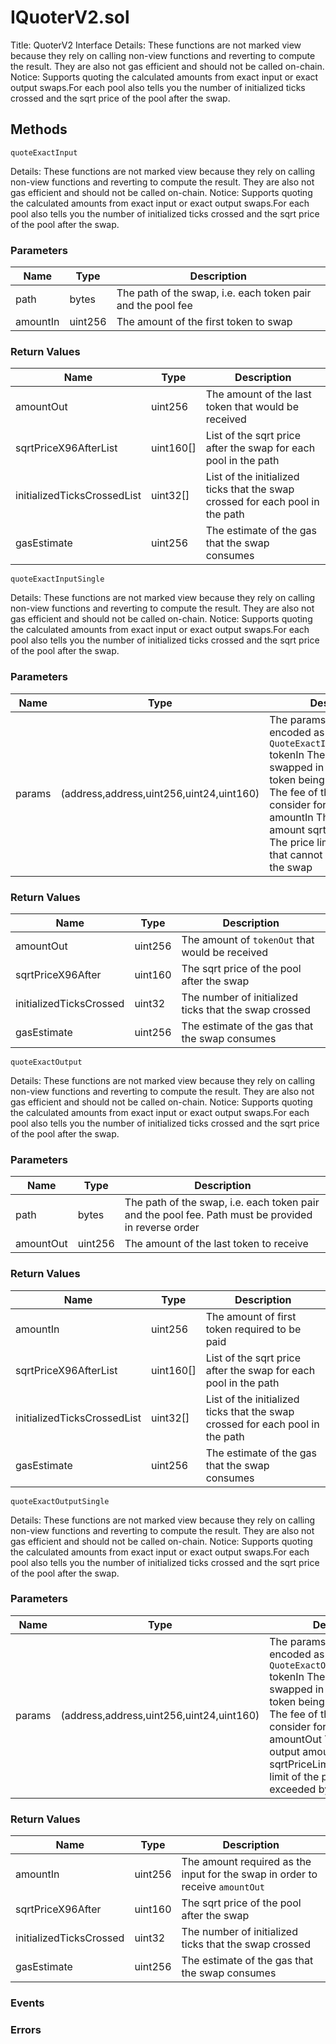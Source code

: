 
# IQuoterV2.sol
Title: QuoterV2 Interface
Details: These functions are not marked view because they rely on calling non-view functions and reverting to compute the result. They are also not gas efficient and should not be called on-chain.
Notice: Supports quoting the calculated amounts from exact input or exact output swaps.For each pool also tells you the number of initialized ticks crossed and the sqrt price of the pool after the swap.

## Methods
```solidity
quoteExactInput
```
Details: These functions are not marked view because they rely on calling non-view functions and reverting to compute the result. They are also not gas efficient and should not be called on-chain.
Notice: Supports quoting the calculated amounts from exact input or exact output swaps.For each pool also tells you the number of initialized ticks crossed and the sqrt price of the pool after the swap.

### Parameters
| Name | Type | Description |
|---|---|---|
| path | bytes | The path of the swap, i.e. each token pair and the pool fee |
| amountIn | uint256 | The amount of the first token to swap |


### Return Values
| Name | Type | Description |
|---|---|---|
| amountOut | uint256 | The amount of the last token that would be received |
| sqrtPriceX96AfterList | uint160[] | List of the sqrt price after the swap for each pool in the path |
| initializedTicksCrossedList | uint32[] | List of the initialized ticks that the swap crossed for each pool in the path |
| gasEstimate | uint256 | The estimate of the gas that the swap consumes |

```solidity
quoteExactInputSingle
```
Details: These functions are not marked view because they rely on calling non-view functions and reverting to compute the result. They are also not gas efficient and should not be called on-chain.
Notice: Supports quoting the calculated amounts from exact input or exact output swaps.For each pool also tells you the number of initialized ticks crossed and the sqrt price of the pool after the swap.

### Parameters
| Name | Type | Description |
|---|---|---|
| params | (address,address,uint256,uint24,uint160) | The params for the quote, encoded as `QuoteExactInputSingleParams` tokenIn The token being swapped in tokenOut The token being swapped out fee The fee of the token pool to consider for the pair amountIn The desired input amount sqrtPriceLimitX96 The price limit of the pool that cannot be exceeded by the swap |


### Return Values
| Name | Type | Description |
|---|---|---|
| amountOut | uint256 | The amount of `tokenOut` that would be received |
| sqrtPriceX96After | uint160 | The sqrt price of the pool after the swap |
| initializedTicksCrossed | uint32 | The number of initialized ticks that the swap crossed |
| gasEstimate | uint256 | The estimate of the gas that the swap consumes |

```solidity
quoteExactOutput
```
Details: These functions are not marked view because they rely on calling non-view functions and reverting to compute the result. They are also not gas efficient and should not be called on-chain.
Notice: Supports quoting the calculated amounts from exact input or exact output swaps.For each pool also tells you the number of initialized ticks crossed and the sqrt price of the pool after the swap.

### Parameters
| Name | Type | Description |
|---|---|---|
| path | bytes | The path of the swap, i.e. each token pair and the pool fee. Path must be provided in reverse order |
| amountOut | uint256 | The amount of the last token to receive |


### Return Values
| Name | Type | Description |
|---|---|---|
| amountIn | uint256 | The amount of first token required to be paid |
| sqrtPriceX96AfterList | uint160[] | List of the sqrt price after the swap for each pool in the path |
| initializedTicksCrossedList | uint32[] | List of the initialized ticks that the swap crossed for each pool in the path |
| gasEstimate | uint256 | The estimate of the gas that the swap consumes |

```solidity
quoteExactOutputSingle
```
Details: These functions are not marked view because they rely on calling non-view functions and reverting to compute the result. They are also not gas efficient and should not be called on-chain.
Notice: Supports quoting the calculated amounts from exact input or exact output swaps.For each pool also tells you the number of initialized ticks crossed and the sqrt price of the pool after the swap.

### Parameters
| Name | Type | Description |
|---|---|---|
| params | (address,address,uint256,uint24,uint160) | The params for the quote, encoded as `QuoteExactOutputSingleParams` tokenIn The token being swapped in tokenOut The token being swapped out fee The fee of the token pool to consider for the pair amountOut The desired output amount sqrtPriceLimitX96 The price limit of the pool that cannot be exceeded by the swap |


### Return Values
| Name | Type | Description |
|---|---|---|
| amountIn | uint256 | The amount required as the input for the swap in order to receive `amountOut` |
| sqrtPriceX96After | uint160 | The sqrt price of the pool after the swap |
| initializedTicksCrossed | uint32 | The number of initialized ticks that the swap crossed |
| gasEstimate | uint256 | The estimate of the gas that the swap consumes |


### Events

### Errors

